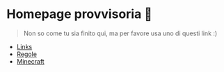 # Homepage provvisoria 🗿
> Non so come tu sia finito qui, ma per favore usa uno di questi link :)

- [Links](links.md)
- [Regole](https://tsi-unito.eu/rules)
- [Minecraft](minecraft.md)